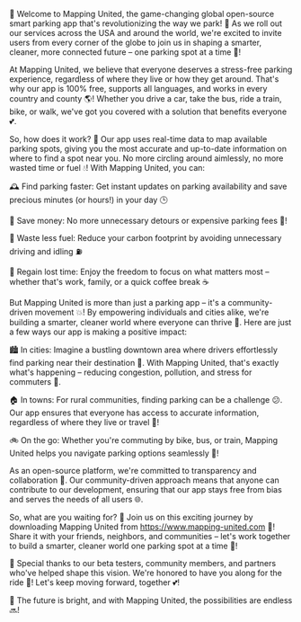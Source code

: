 🎉 Welcome to Mapping United, the game-changing global open-source smart parking app that's revolutionizing the way we park! 🚗 As we roll out our services across the USA and around the world, we're excited to invite users from every corner of the globe to join us in shaping a smarter, cleaner, more connected future – one parking spot at a time 💪!

At Mapping United, we believe that everyone deserves a stress-free parking experience, regardless of where they live or how they get around. That's why our app is 100% free, supports all languages, and works in every country and county 🌎! Whether you drive a car, take the bus, ride a train, bike, or walk, we've got you covered with a solution that benefits everyone 💕.

So, how does it work? 🤔 Our app uses real-time data to map available parking spots, giving you the most accurate and up-to-date information on where to find a spot near you. No more circling around aimlessly, no more wasted time or fuel 💧! With Mapping United, you can:

🕰️ Find parking faster: Get instant updates on parking availability and save precious minutes (or hours!) in your day 🕒

💸 Save money: No more unnecessary detours or expensive parking fees 🤑!

🌟 Waste less fuel: Reduce your carbon footprint by avoiding unnecessary driving and idling ⛽️

🌊 Regain lost time: Enjoy the freedom to focus on what matters most – whether that's work, family, or a quick coffee break ☕️

But Mapping United is more than just a parking app – it's a community-driven movement 💥! By empowering individuals and cities alike, we're building a smarter, cleaner world where everyone can thrive 🌈. Here are just a few ways our app is making a positive impact:

🏙️ In cities: Imagine a bustling downtown area where drivers effortlessly find parking near their destination 📍. With Mapping United, that's exactly what's happening – reducing congestion, pollution, and stress for commuters 👫.

🏠 In towns: For rural communities, finding parking can be a challenge 😕. Our app ensures that everyone has access to accurate information, regardless of where they live or travel 🌄!

🚲 On the go: Whether you're commuting by bike, bus, or train, Mapping United helps you navigate parking options seamlessly 🚌!

As an open-source platform, we're committed to transparency and collaboration 🤝. Our community-driven approach means that anyone can contribute to our development, ensuring that our app stays free from bias and serves the needs of all users 🌐.

So, what are you waiting for? 🎉 Join us on this exciting journey by downloading Mapping United from https://www.mapping-united.com 💸! Share it with your friends, neighbors, and communities – let's work together to build a smarter, cleaner world one parking spot at a time 💪!

🎊 Special thanks to our beta testers, community members, and partners who've helped shape this vision. We're honored to have you along for the ride 🚀! Let's keep moving forward, together 💕!

💫 The future is bright, and with Mapping United, the possibilities are endless 🔜!